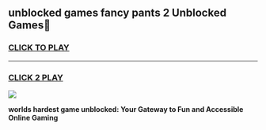 
## unblocked games fancy pants 2 Unblocked Games👋
<h3>
<a href="https://premium.freeplayer.one?title=unblocked_games_fancy_pants_2&ref=16F">CLICK TO PLAY</a></h3>
<hr>

<h3>
<a href="https://premium.freeplayer.one?title=unblocked_games_fancy_pants_2&ref=16F">CLICK 2 PLAY</a>
  
</h3>

<a href="https://premium.freeplayer.one?title=unblocked_games_fancy_pants_2&ref=16F/"><img src="https://clearcache.store/games.png"></a>


**worlds hardest game unblocked: Your Gateway to Fun and Accessible Online Gaming**
